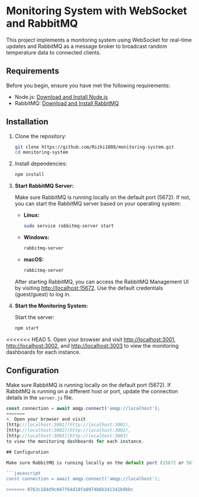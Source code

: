 # Monitoring System with WebSocket and RabbitMQ

This project implements a monitoring system using WebSocket for real-time updates and RabbitMQ as a message broker to broadcast random temperature data to connected clients.

## Requirements

Before you begin, ensure you have met the following requirements:

- Node.js: [Download and Install Node.js](https://nodejs.org/)
- RabbitMQ: [Download and Install RabbitMQ](https://www.rabbitmq.com/download.html)

## Installation

1. Clone the repository:

    ```bash
    git clone https://github.com/Rizki1808/monitoring-system.git
    cd monitoring-system
    ```

2. Install dependencies:

    ```bash
    npm install
    ```

3. **Start RabbitMQ Server:**

    Make sure RabbitMQ is running locally on the default port (5672). If not, you can start the RabbitMQ server based on your operating system:

    - **Linux:**
      ```bash
      sudo service rabbitmq-server start
      ```

    - **Windows:**
      ```powershell
      rabbitmq-server
      ```

    - **macOS:**
      ```bash
      rabbitmq-server
      ```

    After starting RabbitMQ, you can access the RabbitMQ Management UI by visiting [http://localhost:15672](http://localhost:15672). Use the default credentials (guest/guest) to log in.

4. **Start the Monitoring System:**

    Start the server:

    ```bash
    npm start
    ```

<<<<<<< HEAD
5. Open your browser and visit [http://localhost:3001](http://localhost:3001), [http://localhost:3002](http://localhost:3002), and [http://localhost:3003](http://localhost:3003) to view the monitoring dashboards for each instance.

## Configuration

Make sure RabbitMQ is running locally on the default port (5672). If RabbitMQ is running on a different host or port, update the connection details in the `server.js` file.

```javascript
const connection = await amqp.connect('amqp://localhost');
=======
4. Open your browser and visit 
[http://localhost:3001](http://localhost:3001), 
[http://localhost:3002](http://localhost:3002), 
[http://localhost:3003](http://localhost:3003) 
to view the monitoring dashboards for each instance.

## Configuration

Make sure RabbitMQ is running locally on the default port (15672 or 5672). If RabbitMQ is running on a different host or port, update the connection details in the `server.js` file.

```javascript
const connection = await amqp.connect('amqp://localhost');

>>>>>>> 0763c184d9c047f64d18fa8974b6b341341b9bbc
